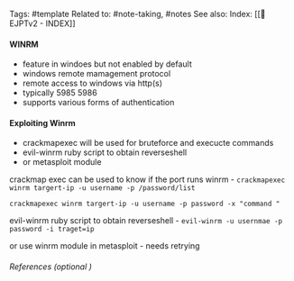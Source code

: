 Tags: #template 
Related to: #note-taking, #notes
See also: 
Index: [[📁EJPTv2 - INDEX]] 

#### WINRM
- feature in windoes but not enabled by default
- windows remote mamagement protocol
- remote access to windows via http(s)
- typically 5985 5986
- supports various forms of authentication

#### Exploiting Winrm
- crackmapexec will be used for bruteforce and execucte commands
- evil-winrm ruby script to obtain reverseshell
- or metasploit module

crackmap exec can be used to know if the port runs winrm - `crackmapexec winrm targert-ip -u username -p /password/list`

`crackmapexec winrm targert-ip -u username -p password -x "command "`

evil-winrm ruby script to obtain reverseshell - `evil-winrm -u usernmae -p password -i traget=ip`

or use winrm module in metasploit - needs retrying



###### References  (optional )